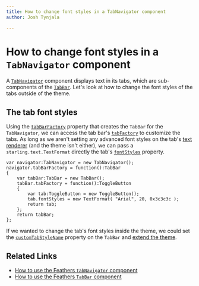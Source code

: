 ```yaml
---
title: How to change font styles in a TabNavigator component  
author: Josh Tynjala

---
```

# How to change font styles in a `TabNavigator` component

A [`TabNavigator`](../tab-navigator.html) component displays text in its tabs, which are sub-components of the [`TabBar`](../tab-bar.html). Let's look at how to change the font styles of the tabs outside of the theme.

## The tab font styles

Using the [`tabBarFactory`](../../api-reference/feathers/controls/TabNavigator.html#tabBarFactory) property that creates the `TabBar` for the `TabNavigator`, we can access the tab bar's [`tabFactory`](../../api-reference/feathers/controls/TabBar.html#tabFactory) to customize the tabs. As long as we aren't setting any advanced font styles on the tab's [text renderer](../text-renderers.html) (and the theme isn't either), we can pass a `starling.text.TextFormat` directly the tab's [`fontStyles`](../../api-reference/feathers/controls/Button.html#fontStyles) property.

``` code
var navigator:TabNavigator = new TabNavigator();
navigator.tabBarFactory = function():TabBar
{
	var tabBar:TabBar = new TabBar();
	tabBar.tabFactory = function():ToggleButton
	{
		var tab:ToggleButton = new ToggleButton();
		tab.fontStyles = new TextFormat( "Arial", 20, 0x3c3c3c );
		return tab;
	};
	return tabBar;
};
```

If we wanted to change the tab's font styles inside the theme, we could set the [`customTabStyleName`](../../api-reference/feathers/controls/TabBar.html#customTabStyleName) property on the `TabBar` and [extend the theme](../extending-themes.html).

## Related Links

-   [How to use the Feathers `TabNavigator` component](../tab-navigator.html)
-   [How to use the Feathers `TabBar` component](../tab-navigator.html)